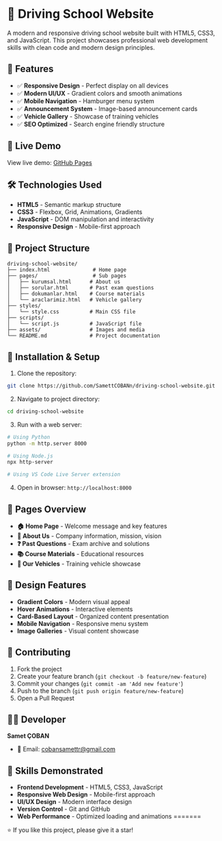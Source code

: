 # 🚗 Driving School Website

A modern and responsive driving school website built with HTML5, CSS3, and JavaScript. This project showcases professional web development skills with clean code and modern design principles.

## 🌟 Features

- ✅ **Responsive Design** - Perfect display on all devices
- ✅ **Modern UI/UX** - Gradient colors and smooth animations
- ✅ **Mobile Navigation** - Hamburger menu system
- ✅ **Announcement System** - Image-based announcement cards
- ✅ **Vehicle Gallery** - Showcase of training vehicles
- ✅ **SEO Optimized** - Search engine friendly structure

## 📱 Live Demo

View live demo: [GitHub Pages](https://samettcobann.github.io/driving-school-website)

## 🛠️ Technologies Used

- **HTML5** - Semantic markup structure
- **CSS3** - Flexbox, Grid, Animations, Gradients
- **JavaScript** - DOM manipulation and interactivity
- **Responsive Design** - Mobile-first approach

## 📁 Project Structure

```
driving-school-website/
├── index.html              # Home page
├── pages/                  # Sub pages
│   ├── kurumsal.html      # About us
│   ├── sorular.html       # Past exam questions
│   ├── dokumanlar.html    # Course materials
│   └── araclarimiz.html   # Vehicle gallery
├── styles/
│   └── style.css          # Main CSS file
├── scripts/
│   └── script.js          # JavaScript file
├── assets/                # Images and media
└── README.md              # Project documentation
```

## 🚀 Installation & Setup

1. Clone the repository:
```bash
git clone https://github.com/SamettCOBANn/driving-school-website.git
```

2. Navigate to project directory:
```bash
cd driving-school-website
```

3. Run with a web server:
```bash
# Using Python
python -m http.server 8000

# Using Node.js
npx http-server

# Using VS Code Live Server extension
```

4. Open in browser: `http://localhost:8000`

## 📄 Pages Overview

- **🏠 Home Page** - Welcome message and key features
- **🏢 About Us** - Company information, mission, vision
- **❓ Past Questions** - Exam archive and solutions
- **📚 Course Materials** - Educational resources
- **🚗 Our Vehicles** - Training vehicle showcase

## 🎨 Design Features

- **Gradient Colors** - Modern visual appeal
- **Hover Animations** - Interactive elements
- **Card-Based Layout** - Organized content presentation
- **Mobile Navigation** - Responsive menu system
- **Image Galleries** - Visual content showcase



## 🤝 Contributing

1. Fork the project
2. Create your feature branch (`git checkout -b feature/new-feature`)
3. Commit your changes (`git commit -am 'Add new feature'`)
4. Push to the branch (`git push origin feature/new-feature`)
5. Open a Pull Request



## 👨‍💻 Developer

**Samet ÇOBAN**
- 📧 Email: cobansamettr@gmail.com
## 🚀 Skills Demonstrated

- **Frontend Development** - HTML5, CSS3, JavaScript
- **Responsive Web Design** - Mobile-first approach
- **UI/UX Design** - Modern interface design
- **Version Control** - Git and GitHub
- **Web Performance** - Optimized loading and animations
=======



⭐ If you like this project, please give it a star!
